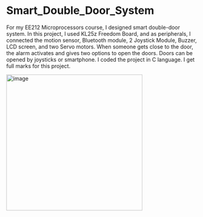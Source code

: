 # Smart_Double_Door_System
For my EE212 Microprocessors course, I designed smart double-door system. In this project, I used KL25z Freedom
Board, and as peripherals, I connected the motion sensor, Bluetooth module, 2 Joystick Module, Buzzer, LCD screen,
and two Servo motors. When someone gets close to the door, the alarm activates and gives two options to open the
doors. Doors can be opened by joysticks or smartphone. I coded the project in C language. I get full marks for this
project.

<img width="359" alt="image" src="https://github.com/omer38/Smart_Double_Door_System/assets/69686830/9a8e0eb2-59e4-4c86-b2e8-f157ea06e98a">


